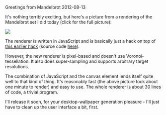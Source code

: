 Greetings from Mandelbrot
2012-08-13

It's nothing terribly exciting, but here's a picture
from a rendering of the Mandelbrot set I did today
(click for the full picture):

<a href="http://r-wos.org/media/mandelbrot.png">
<img src="http://r-wos.org/media/mandelbrot_small.png" style="max-width:90%;display:inline;">
</a>

The renderer is written in JavaScript and is basically
just a hack on top of
[this earlier hack](http://r-wos.org/hacks/voronoi-mandelbrot)
(source code [here](http://github.com/rwos/voronoi-mandelbrot)).

However, the new renderer is pixel-based and doesn't use
Voronoi-tessellation. It also does super-sampling and
supports arbitrary target resolutions.

The combination of JavaScript and the canvas element lends
itself quite well to that kind of thing. It's reasonably
fast (the above picture took about one minute to render) and
easy to use. The whole renderer is about 30 lines of code,
a trivial program.

I'll release it soon, for your desktop-wallpaper generation pleasure -
I'll just have to clean up the user interface a bit, first.